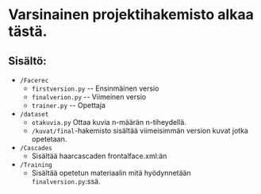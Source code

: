 # Varsinainen projektihakemisto alkaa tästä.
## Sisältö:
* `/Facerec`
  * `firstversion.py` -- Ensinmäinen versio
  * `finalverion.py` -- Viimeinen versio
  * `trainer.py` -- Opettaja
* `/dataset`
  * `otakuvia.py`  Ottaa kuvia n-määrän n-tiheydellä.
  * `/kuvat/final`-hakemisto sisältää viimeisimmän version kuvat jotka opetetaan.
* `/Cascades`
  * Sisältää haarcascaden frontalface.xml:än
* `/Training`
  * Sisältää opetetun materiaalin mitä hyödynnetään `finalversion.py`:ssä.

